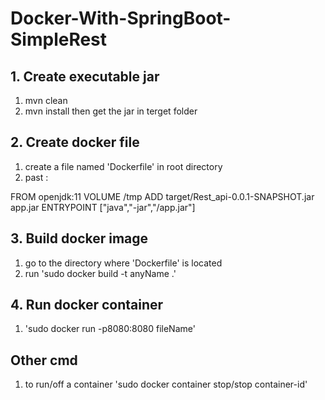 # Docker-With-SpringBoot-SimpleRest
## 1. Create executable jar
1. mvn clean
2. mvn install
then get the jar in terget folder
## 2. Create docker file
1. create a file named 'Dockerfile'  in root directory
2. past : 

FROM openjdk:11
VOLUME /tmp
ADD target/Rest_api-0.0.1-SNAPSHOT.jar app.jar
ENTRYPOINT ["java","-jar","/app.jar"]

## 3. Build docker image
1. go to the directory where 'Dockerfile' is located
2. run 'sudo docker build -t anyName .'
## 4. Run docker container
1. 'sudo docker run -p8080:8080 fileName'

## Other cmd
1. to run/off a container 'sudo docker container stop/stop container-id'
